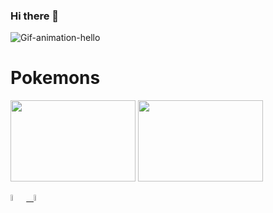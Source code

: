 ### Hi there 👋
![Gif-animation-hello](https://user-images.githubusercontent.com/8354821/157747558-5c6af17c-bf2c-4477-8192-ea8f0044ea91.gif)
<!--
**martinjuncos/martinjuncos** is a ✨ _special_ ✨ repository because its `README.md` (this file) appears on your GitHub profile.

Here are some ideas to get you started:

- 🔭 I’m currently working on ...
- 🌱 I’m currently learning ...
- 👯 I’m looking to collaborate on ...
- 🤔 I’m looking for help with ...
- 💬 Ask me about ...
- 📫 How to reach me: ...
- 😄 Pronouns: ...
- ⚡ Fun fact: ...
-->
<p>
  <h1>Pokemons</h1>
  <a><img width=200px" height="130px" src="https://images.alphacoders.com/103/thumb-1920-1039414.png"></a>
  <a><img  width=200px" height="130px" src="https://images.freecreatives.com/wp-content/uploads/2016/03/Stunning-Pokemon-background-Wallpapers.jpg"></a>
</p>
<span >
<a href="https://www.linkedin.com/in/carlos-martin-juncos/" ><img width="5%" src="https://w7.pngwing.com/pngs/511/605/png-transparent-in-logo-linkedin-diduco-ab-icon-linkedin-blue-angle-text-thumbnail.png"> &nbsp;
<a href="mailto:prof.mcjuncos@gmail.com" ><img width="5%" src="https://w7.pngwing.com/pngs/877/133/png-transparent-google-mail-logo-gmail-computer-icons-logo-email-gmail-angle-text-rectangle-thumbnail.png">
</span>
